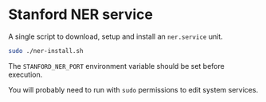 # Stanford NER service

A single script to download, setup and install an `ner.service` unit.

```bash
sudo ./ner-install.sh
```

The `STANFORD_NER_PORT` environment variable should be set before execution.

You will probably need to run with `sudo` permissions to edit system services.
    